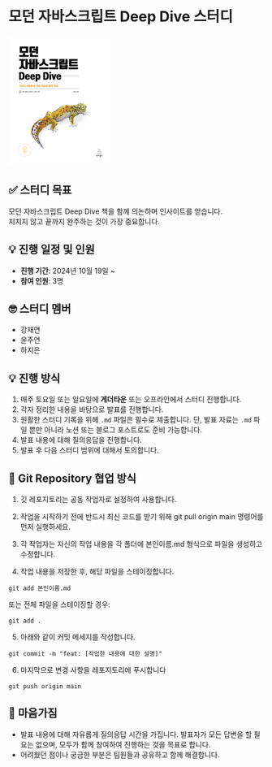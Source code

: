 # 모던 자바스크립트 Deep Dive 스터디

<img src="./assets/img.png" alt="모던 자바스크립트 Deep Dive" width="200"/>

## ✅ 스터디 목표

모던 자바스크립트 Deep Dive 책을 함께 의논하며 인사이트를 얻습니다.  
지치지 않고 끝까지 완주하는 것이 가장 중요합니다.

## 💡 진행 일정 및 인원

- **진행 기간**: 2024년 10월 19일 ~
- **참여 인원**: 3명

## 🤓 스터디 멤버

- 강재연
- 윤주연
- 하지은

## 💡 진행 방식

1. 매주 토요일 또는 일요일에 **게더타운** 또는 오프라인에서 스터디 진행합니다.
2. 각자 정리한 내용을 바탕으로 발표를 진행합니다.
3. 원활한 스터디 기록을 위해 `.md` 파일은 필수로 제출합니다. 단, 발표 자료는 `.md` 파일 뿐만 아니라 노션 또는 블로그 포스트로도 준비 가능합니다.
4. 발표 내용에 대해 질의응답을 진행합니다.
5. 발표 후 다음 스터디 범위에 대해서 토의합니다.

## 🌳 Git Repository 협업 방식

1. 깃 레포지토리는 공동 작업자로 설정하여 사용합니다.

2. 작업을 시작하기 전에 반드시 최신 코드를 받기 위해 git pull origin main 명령어를 먼저 실행하세요.

3. 각 작업자는 자신의 작업 내용을 각 폴더에 본인이름.md 형식으로 파일을 생성하고 수정합니다.

4. 작업 내용을 저장한 후, 해당 파일을 스테이징합니다.

```
git add 본인이름.md
```

또는 전체 파일을 스테이징할 경우:

```
git add .
```

5. 아래와 같이 커밋 메세지를 작성합니다.

```
git commit -m "feat: [작업한 내용에 대한 설명]"
```

6. 마지막으로 변경 사항을 레포지토리에 푸시합니다

```
git push origin main
```

## 🤝 마음가짐

- 발표 내용에 대해 자유롭게 질의응답 시간을 가집니다. 발표자가 모든 답변을 할 필요는 없으며, 모두가 함께 참여하여 진행하는 것을 목표로 합니다.
- 어려웠던 점이나 궁금한 부분은 팀원들과 공유하고 함께 해결합니다.
